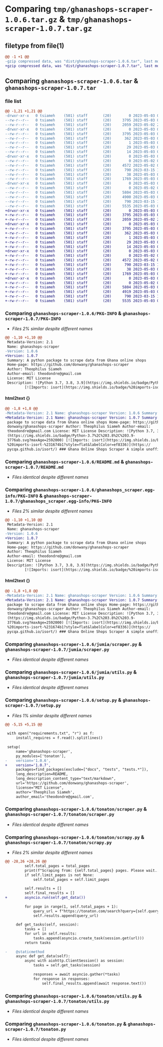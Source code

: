 # Comparing `tmp/ghanashops-scraper-1.0.6.tar.gz` & `tmp/ghanashops-scraper-1.0.7.tar.gz`

## filetype from file(1)

```diff
@@ -1 +1 @@
-gzip compressed data, was "dist/ghanashops-scraper-1.0.6.tar", last modified: Wed May  3 01:48:55 2023, max compression
+gzip compressed data, was "dist/ghanashops-scraper-1.0.7.tar", last modified: Wed May  3 01:54:23 2023, max compression
```

## Comparing `ghanashops-scraper-1.0.6.tar` & `ghanashops-scraper-1.0.7.tar`

### file list

```diff
@@ -1,21 +1,21 @@
-drwxr-xr-x   0 tsiameh    (501) staff       (20)        0 2023-05-03 01:48:55.000000 ghanashops-scraper-1.0.6/
--rw-r--r--   0 tsiameh    (501) staff       (20)     3795 2023-05-03 01:48:55.000000 ghanashops-scraper-1.0.6/PKG-INFO
--rw-r--r--   0 tsiameh    (501) staff       (20)     2059 2023-05-02 23:45:36.000000 ghanashops-scraper-1.0.6/README.md
-drwxr-xr-x   0 tsiameh    (501) staff       (20)        0 2023-05-03 01:48:55.000000 ghanashops-scraper-1.0.6/ghanashops_scraper.egg-info/
--rw-r--r--   0 tsiameh    (501) staff       (20)     3795 2023-05-03 01:48:55.000000 ghanashops-scraper-1.0.6/ghanashops_scraper.egg-info/PKG-INFO
--rw-r--r--   0 tsiameh    (501) staff       (20)      362 2023-05-03 01:48:55.000000 ghanashops-scraper-1.0.6/ghanashops_scraper.egg-info/SOURCES.txt
--rw-r--r--   0 tsiameh    (501) staff       (20)        1 2023-05-03 01:48:55.000000 ghanashops-scraper-1.0.6/ghanashops_scraper.egg-info/dependency_links.txt
--rw-r--r--   0 tsiameh    (501) staff       (20)       29 2023-05-03 01:48:55.000000 ghanashops-scraper-1.0.6/ghanashops_scraper.egg-info/requires.txt
--rw-r--r--   0 tsiameh    (501) staff       (20)       14 2023-05-03 01:48:55.000000 ghanashops-scraper-1.0.6/ghanashops_scraper.egg-info/top_level.txt
-drwxr-xr-x   0 tsiameh    (501) staff       (20)        0 2023-05-03 01:48:55.000000 ghanashops-scraper-1.0.6/jumia/
--rw-r--r--   0 tsiameh    (501) staff       (20)        0 2023-05-02 06:24:26.000000 ghanashops-scraper-1.0.6/jumia/__init__.py
--rw-r--r--   0 tsiameh    (501) staff       (20)     4572 2023-05-02 07:29:45.000000 ghanashops-scraper-1.0.6/jumia/scraper.py
--rw-r--r--   0 tsiameh    (501) staff       (20)      790 2023-03-15 19:04:53.000000 ghanashops-scraper-1.0.6/jumia/utils.py
--rw-r--r--   0 tsiameh    (501) staff       (20)       38 2023-05-03 01:48:55.000000 ghanashops-scraper-1.0.6/setup.cfg
--rw-r--r--   0 tsiameh    (501) staff       (20)     1769 2023-05-03 01:48:53.000000 ghanashops-scraper-1.0.6/setup.py
-drwxr-xr-x   0 tsiameh    (501) staff       (20)        0 2023-05-03 01:48:55.000000 ghanashops-scraper-1.0.6/tonaton/
--rw-r--r--   0 tsiameh    (501) staff       (20)        0 2023-05-02 00:14:24.000000 ghanashops-scraper-1.0.6/tonaton/__init__.py
--rw-r--r--   0 tsiameh    (501) staff       (20)     5804 2023-05-03 00:42:06.000000 ghanashops-scraper-1.0.6/tonaton/scraper.py
--rw-r--r--   0 tsiameh    (501) staff       (20)     4900 2023-05-03 01:48:44.000000 ghanashops-scraper-1.0.6/tonaton/scrapy.py
--rw-r--r--   0 tsiameh    (501) staff       (20)      790 2023-03-15 19:04:53.000000 ghanashops-scraper-1.0.6/tonaton/utils.py
--rw-r--r--   0 tsiameh    (501) staff       (20)     5535 2023-05-03 01:41:00.000000 ghanashops-scraper-1.0.6/tonaton.py
+drwxr-xr-x   0 tsiameh    (501) staff       (20)        0 2023-05-03 01:54:23.000000 ghanashops-scraper-1.0.7/
+-rw-r--r--   0 tsiameh    (501) staff       (20)     3795 2023-05-03 01:54:23.000000 ghanashops-scraper-1.0.7/PKG-INFO
+-rw-r--r--   0 tsiameh    (501) staff       (20)     2059 2023-05-02 23:45:36.000000 ghanashops-scraper-1.0.7/README.md
+drwxr-xr-x   0 tsiameh    (501) staff       (20)        0 2023-05-03 01:54:23.000000 ghanashops-scraper-1.0.7/ghanashops_scraper.egg-info/
+-rw-r--r--   0 tsiameh    (501) staff       (20)     3795 2023-05-03 01:54:23.000000 ghanashops-scraper-1.0.7/ghanashops_scraper.egg-info/PKG-INFO
+-rw-r--r--   0 tsiameh    (501) staff       (20)      362 2023-05-03 01:54:23.000000 ghanashops-scraper-1.0.7/ghanashops_scraper.egg-info/SOURCES.txt
+-rw-r--r--   0 tsiameh    (501) staff       (20)        1 2023-05-03 01:54:23.000000 ghanashops-scraper-1.0.7/ghanashops_scraper.egg-info/dependency_links.txt
+-rw-r--r--   0 tsiameh    (501) staff       (20)       29 2023-05-03 01:54:23.000000 ghanashops-scraper-1.0.7/ghanashops_scraper.egg-info/requires.txt
+-rw-r--r--   0 tsiameh    (501) staff       (20)       14 2023-05-03 01:54:23.000000 ghanashops-scraper-1.0.7/ghanashops_scraper.egg-info/top_level.txt
+drwxr-xr-x   0 tsiameh    (501) staff       (20)        0 2023-05-03 01:54:23.000000 ghanashops-scraper-1.0.7/jumia/
+-rw-r--r--   0 tsiameh    (501) staff       (20)        0 2023-05-02 06:24:26.000000 ghanashops-scraper-1.0.7/jumia/__init__.py
+-rw-r--r--   0 tsiameh    (501) staff       (20)     4572 2023-05-02 07:29:45.000000 ghanashops-scraper-1.0.7/jumia/scraper.py
+-rw-r--r--   0 tsiameh    (501) staff       (20)      790 2023-03-15 19:04:53.000000 ghanashops-scraper-1.0.7/jumia/utils.py
+-rw-r--r--   0 tsiameh    (501) staff       (20)       38 2023-05-03 01:54:23.000000 ghanashops-scraper-1.0.7/setup.cfg
+-rw-r--r--   0 tsiameh    (501) staff       (20)     1769 2023-05-03 01:54:20.000000 ghanashops-scraper-1.0.7/setup.py
+drwxr-xr-x   0 tsiameh    (501) staff       (20)        0 2023-05-03 01:54:23.000000 ghanashops-scraper-1.0.7/tonaton/
+-rw-r--r--   0 tsiameh    (501) staff       (20)        0 2023-05-02 00:14:24.000000 ghanashops-scraper-1.0.7/tonaton/__init__.py
+-rw-r--r--   0 tsiameh    (501) staff       (20)     5804 2023-05-03 00:42:06.000000 ghanashops-scraper-1.0.7/tonaton/scraper.py
+-rw-r--r--   0 tsiameh    (501) staff       (20)     4919 2023-05-03 01:54:05.000000 ghanashops-scraper-1.0.7/tonaton/scrapy.py
+-rw-r--r--   0 tsiameh    (501) staff       (20)      790 2023-03-15 19:04:53.000000 ghanashops-scraper-1.0.7/tonaton/utils.py
+-rw-r--r--   0 tsiameh    (501) staff       (20)     5535 2023-05-03 01:41:00.000000 ghanashops-scraper-1.0.7/tonaton.py
```

### Comparing `ghanashops-scraper-1.0.6/PKG-INFO` & `ghanashops-scraper-1.0.7/PKG-INFO`

 * *Files 2% similar despite different names*

```diff
@@ -1,10 +1,10 @@
 Metadata-Version: 2.1
 Name: ghanashops-scraper
-Version: 1.0.6
+Version: 1.0.7
 Summary: A python package to scrape data from Ghana online shops
 Home-page: https://github.com/donwany/ghanashops-scraper
 Author: Theophilus Siameh
 Author-email: theodondre@gmail.com
 License: MIT License
 Description: ![Python 3.7, 3.8, 3.9](https://img.shields.io/badge/Python-3.7%2C%203.8%2C%203.9-3776ab.svg?maxAge=2592000)
         [![Imports: isort](https://img.shields.io/badge/%20imports-isort-%231674b1?style=flat&labelColor=ef8336)](https://pycqa.github.io/isort/)
```

#### html2text {}

```diff
@@ -1,8 +1,8 @@
-Metadata-Version: 2.1 Name: ghanashops-scraper Version: 1.0.6 Summary: A python
+Metadata-Version: 2.1 Name: ghanashops-scraper Version: 1.0.7 Summary: A python
 package to scrape data from Ghana online shops Home-page: https://github.com/
 donwany/ghanashops-scraper Author: Theophilus Siameh Author-email:
 theodondre@gmail.com License: MIT License Description: ![Python 3.7, 3.8, 3.9]
 (https://img.shields.io/badge/Python-3.7%2C%203.8%2C%203.9-
 3776ab.svg?maxAge=2592000) [![Imports: isort](https://img.shields.io/badge/
 %20imports-isort-%231674b1?style=flat&labelColor=ef8336)](https://
 pycqa.github.io/isort/) ### Ghana Online Shops Scraper A simple unofficial
```

### Comparing `ghanashops-scraper-1.0.6/README.md` & `ghanashops-scraper-1.0.7/README.md`

 * *Files identical despite different names*

### Comparing `ghanashops-scraper-1.0.6/ghanashops_scraper.egg-info/PKG-INFO` & `ghanashops-scraper-1.0.7/ghanashops_scraper.egg-info/PKG-INFO`

 * *Files 2% similar despite different names*

```diff
@@ -1,10 +1,10 @@
 Metadata-Version: 2.1
 Name: ghanashops-scraper
-Version: 1.0.6
+Version: 1.0.7
 Summary: A python package to scrape data from Ghana online shops
 Home-page: https://github.com/donwany/ghanashops-scraper
 Author: Theophilus Siameh
 Author-email: theodondre@gmail.com
 License: MIT License
 Description: ![Python 3.7, 3.8, 3.9](https://img.shields.io/badge/Python-3.7%2C%203.8%2C%203.9-3776ab.svg?maxAge=2592000)
         [![Imports: isort](https://img.shields.io/badge/%20imports-isort-%231674b1?style=flat&labelColor=ef8336)](https://pycqa.github.io/isort/)
```

#### html2text {}

```diff
@@ -1,8 +1,8 @@
-Metadata-Version: 2.1 Name: ghanashops-scraper Version: 1.0.6 Summary: A python
+Metadata-Version: 2.1 Name: ghanashops-scraper Version: 1.0.7 Summary: A python
 package to scrape data from Ghana online shops Home-page: https://github.com/
 donwany/ghanashops-scraper Author: Theophilus Siameh Author-email:
 theodondre@gmail.com License: MIT License Description: ![Python 3.7, 3.8, 3.9]
 (https://img.shields.io/badge/Python-3.7%2C%203.8%2C%203.9-
 3776ab.svg?maxAge=2592000) [![Imports: isort](https://img.shields.io/badge/
 %20imports-isort-%231674b1?style=flat&labelColor=ef8336)](https://
 pycqa.github.io/isort/) ### Ghana Online Shops Scraper A simple unofficial
```

### Comparing `ghanashops-scraper-1.0.6/jumia/scraper.py` & `ghanashops-scraper-1.0.7/jumia/scraper.py`

 * *Files identical despite different names*

### Comparing `ghanashops-scraper-1.0.6/jumia/utils.py` & `ghanashops-scraper-1.0.7/jumia/utils.py`

 * *Files identical despite different names*

### Comparing `ghanashops-scraper-1.0.6/setup.py` & `ghanashops-scraper-1.0.7/setup.py`

 * *Files 1% similar despite different names*

```diff
@@ -5,15 +5,15 @@
 
 with open("requirements.txt", "r") as f:
     install_requires = f.read().splitlines()
 
 setup(
     name='ghanashops-scraper',
     py_modules=['tonaton'],
-    version='1.0.6',
+    version='1.0.7',
     packages=find_packages(exclude=["docs", "tests", "tests.*"]),
     long_description=README,
     long_description_content_type="text/markdown",
     url='https://github.com/donwany/ghanashops-scraper',
     license="MIT License",
     author='Theophilus Siameh',
     author_email='theodondre@gmail.com',
```

### Comparing `ghanashops-scraper-1.0.6/tonaton/scraper.py` & `ghanashops-scraper-1.0.7/tonaton/scraper.py`

 * *Files identical despite different names*

### Comparing `ghanashops-scraper-1.0.6/tonaton/scrapy.py` & `ghanashops-scraper-1.0.7/tonaton/scrapy.py`

 * *Files 2% similar despite different names*

```diff
@@ -28,26 +28,26 @@
         self.total_pages = total_pages
         print(f"Scraping from: {self.total_pages} pages. Please wait...")
         if self.limit_pages is not None:
             self.total_pages = self.limit_pages
 
         self.results = []
         self.final_results = []
+        asyncio.run(self.get_data())
 
         for page in range(1, self.total_pages + 1):
             query_url = f"https://tonaton.com/search?query={self.query}&page={page}"
             self.results.append(query_url)
 
     def get_tasks(self, session):
         tasks = []
         for url in self.results:
             tasks.append(asyncio.create_task(session.get(url)))
         return tasks
 
-    @staticmethod
     async def get_data(self):
         async with aiohttp.ClientSession() as session:
             tasks = self.get_tasks(session)
 
             responses = await asyncio.gather(*tasks)
             for response in responses:
                 self.final_results.append(await response.text())
```

### Comparing `ghanashops-scraper-1.0.6/tonaton/utils.py` & `ghanashops-scraper-1.0.7/tonaton/utils.py`

 * *Files identical despite different names*

### Comparing `ghanashops-scraper-1.0.6/tonaton.py` & `ghanashops-scraper-1.0.7/tonaton.py`

 * *Files identical despite different names*

